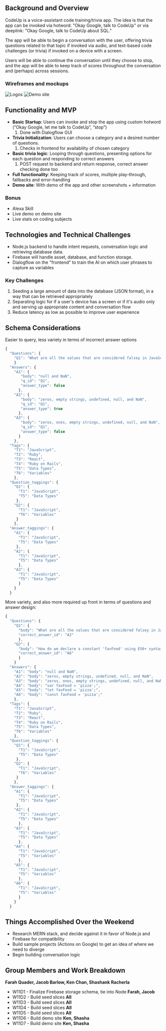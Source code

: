 ## Background and Overview

CodeUp is a voice-assistant code training/trivia app. The idea is that the app can be invoked via hotword: "Okay Google, talk to CodeUp" or via deeplink: "Okay Google, talk to CodeUp about SQL." 

The app will be able to begin a conversation with the user, offering trivia questions related to that topic if invoked via audio, and text-based code challenges (or trivia) if invoked on a device with a screen.

Users will be able to continue the conversation until they choose to stop, and the app will be able to keep track of scores throughout the conversation and (perhaps) across sessions.

### Wireframes and mockups
![Logos](https://github.com/jubby2000/code-up/blob/master/logo-mockups.png?raw=true)
![Demo site](https://github.com/jubby2000/code-up/blob/master/codeup_wireframes.png?raw=true)

## Functionality and MVP

* **Basic Startup**: Users can invoke and stop the app using custom hotword (“Okay Google, let me talk to CodeUp”, “stop”)
    1. Done with Dialogflow GUI
* **Trivia Initialization**: Users can choose a category and a desired number of questions.
    1. Checks in frontend for availability of chosen category
* **Basic trivia logic**: Looping through questions, presenting options for each question and responding to correct answers
    1. POST request to backend and return response, correct answer checking done too
* **Full functionality**: Keeping track of scores, multiple play-through, fallbacks and error-handling
* **Demo site**: With demo of the app and other screenshots + information


### Bonus
* Alexa Skill
* Live demo on demo site
* Live stats on coding subjects

## Technologies and Technical Challenges

* Node.js backend to handle intent requests, conversation logic and retrieving database data.
* Firebase will handle asset, database, and function storage.
* Dialogflow on the "frontend" to train the AI on which user phrases to capture as variables

### Key Challenges
1. Seeding a large amount of data into the database (JSON format), in a way that can be retrieved appropriately
2. Separating logic for if a user's device has a screen or if it's audio only and serving up appropriate content and conversation flow
3. Reduce latency as low as possible to improve user experience

## Schema Considerations
Easier to query, less variety in terms of incorrect answer options
```javascript
{
  "Questions": {
    "Q1": "What are all the values that are considered falsey in JavaScript?"
    }
  "Answers": {
    "A1": {
       "body": "null and NaN",
       "q_id": "Q1",
       "answer_type": false
      },
    "A2": {
       "body": "zeros, empty strings, undefined, null, and NaN",
       "q_id": "Q1",
       "answer_type": true
      },
    "A3": {
       "body": "zeros, ones, empty strings, undefined, null, and NaN",
       "q_id": "Q1",
       "answer_type": false
      }
    },
  "Tags": {
    "T1": "JavaScript",
    "T2": "Ruby",
    "T3": "React",
    "T4": "Ruby on Rails",
    "T5": "Data Types",
    "T6": "Variables"
    },
  "Question_taggings": {
    "Q1": {
      "T1": "JavaScript",
      "T5": "Data Types"
     },
    "Q2": {
      "T1": "JavaScript",
      "T6": "Variables"
     }
    },
  "Answer_taggings": {
    "A1": {
      "T1": "JavaScript",
      "T5": "Data Types"
     },
    "A2": {
      "T1": "JavaScript",
      "T5": "Data Types"
      },
    "A3": {
      "T1": "JavaScript",
      "T5": "Data Types"
      }
    }
  }
```

More variety, and also more required up front in terms of questions and answer design:
```javascript
{
  "Questions": {
    "Q1": {
      "body": "What are all the values that are considered falsey in JavaScript?",
      "correct_answer_id": "A2"
      },
    "Q2": {
      "body": "How do we declare a constant 'favFood' using ES6+ syntax?",
      "correct_answer_id": "A6"
      }
    }
  "Answers": {
    "A1": "body": "null and NaN",
    "A2": "body": "zeros, empty strings, undefined, null, and NaN",
    "A3": "body": "zeros, ones, empty strings, undefined, null, and NaN",
    "A4": "body": "var favFood = 'pizza';",
    "A5": "body": "let favFood = 'pizza';",
    "A6": "body": "const favFood = 'pizza';"
    },
  "Tags": {
    "T1": "JavaScript",
    "T2": "Ruby",
    "T3": "React",
    "T4": "Ruby on Rails",
    "T5": "Data Types",
    "T6": "Variables"
    },
  "Question_taggings": {
    "Q1": {
      "T1": "JavaScript",
      "T5": "Data Types"
     },
    "Q2": {
      "T1": "JavaScript",
      "T6": "Variables"
     }
    },
  "Answer_taggings": {
    "A1": {
      "T1": "JavaScript",
      "T5": "Data Types"
     },
    "A2": {
      "T1": "JavaScript",
      "T5": "Data Types"
      },
    "A3": {
      "T1": "JavaScript",
      "T5": "Data Types"
      },
    "A4": {
      "T1": "JavaScript",
      "T5": "Variables"
      },
    "A5": {
      "T1": "JavaScript",
      "T5": "Variables"
      },
    "A6": {
      "T1": "JavaScript",
      "T5": "Variables"
      }
    }
  }
```

## Things Accomplished Over the Weekend
* Research MERN stack, and decide against it in favor of Node.js and Firebase for compatibility
* Build sample projects (Actions on Google) to get an idea of where we need to diverge
* Begin building conversation logic

## Group Members and Work Breakdown
**Farah Quader, Jacob Barlow, Ken Chan, Shashank Racherla**
* W11D1 - Finalize Firebase storage schema, tie into Node **Farah, Jacob**
* W11D2 - Build seed slices **All**
* W11D3 - Build seed slices **All**
* W11D4 - Build seed slices **All**
* W11D5 - Build seed slices **All**
* W11D6 - Build demo site **Ken, Shasha**
* W11D7 - Build demo site **Ken, Shasha**
